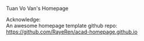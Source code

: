Tuan Vo Van's Homepage

Acknowledge:\
An awesome homepage template github repo:  https://github.com/RayeRen/acad-homepage.github.io
